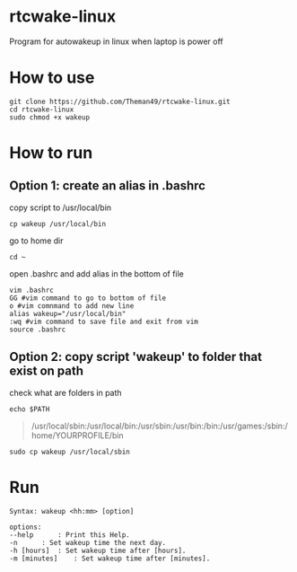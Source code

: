 # rtcwake-linux
Program for autowakeup in linux when laptop is power off

# How to use
```
git clone https://github.com/Theman49/rtcwake-linux.git
cd rtcwake-linux
sudo chmod +x wakeup
```

# How to run
## Option 1: create an alias in .bashrc
copy script to /usr/local/bin
```
cp wakeup /usr/local/bin
```

go to home dir
```
cd ~
```

open .bashrc and add alias in the bottom of file
```
vim .bashrc
GG #vim command to go to bottom of file
o #vim comnmand to add new line
alias wakeup="/usr/local/bin"
:wq #vim command to save file and exit from vim
source .bashrc
```


## Option 2: copy script 'wakeup' to folder that exist on path
check what are folders in path
```
echo $PATH
```
> /usr/local/sbin:/usr/local/bin:/usr/sbin:/usr/bin:/bin:/usr/games:/sbin:/home/YOURPROFILE/bin

```
sudo cp wakeup /usr/local/sbin
```

# Run
```
Syntax: wakeup <hh:mm> [option]

options:
--help      : Print this Help.
-n      : Set wakeup time the next day.
-h [hours]  : Set wakeup time after [hours].
-m [minutes]    : Set wakeup time after [minutes].
```
